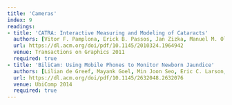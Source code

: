 ```yaml
---
title: 'Cameras'
index: 9
readings:
- title: 'CATRA: Interactive Measuring and Modeling of Cataracts'
  authors: [Vitor F. Pamplona, Erick B. Passos, Jan Zizka, Manuel M. Oliveira, Everett Lawson, Esteban Clua, Ramesh Raskar]
  url: https://dl.acm.org/doi/pdf/10.1145/2010324.1964942
  venue: Transactions on Graphics 2011
  required: true
- title: 'BiliCam: Using Mobile Phones to Monitor Newborn Jaundice'
  authors: [Lilian de Greef, Mayank Goel, Min Joon Seo, Eric C. Larson, James W. Stout, James A. Taylor, Shwetak N. Patel]
  url: https://dl.acm.org/doi/pdf/10.1145/2632048.2632076
  venue: UbiComp 2014
  required: true
---
```

